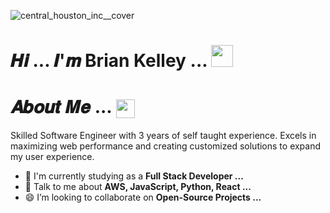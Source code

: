 ![central_houston_inc__cover](https://github.com/BrianCodeDev/BrianCodeDev/assets/107327227/23c4fe9f-a4d1-4f07-a2e7-0be70eef82ff)


# 𝑯𝒊 ... 𝑰'𝒎 Brian Kelley ... <img src="https://user-images.githubusercontent.com/106914208/213784696-b80e8b33-736a-476e-9e30-c9ec6dbcb6ea.gif" width="35" />





#  𝑨𝒃𝒐𝒖𝒕 𝑴𝒆 ... <img align="center" src="https://user-images.githubusercontent.com/106914208/213806625-795bf34c-ff4c-47ec-a094-c2b538209d9e.gif" width="30" />
Skilled Software Engineer with 3 years of self taught experience. Excels in maximizing web performance and creating customized solutions to expand my user experience.
- 🏦 I'm currently studying as a **Full Stack Developer ...**
- 💬 Talk to me about **AWS, JavaScript, Python, React ...**
- 😄 I’m looking to collaborate on **Open-Source Projects ...**

